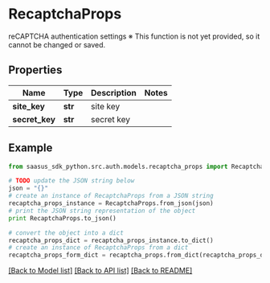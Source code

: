 # RecaptchaProps

reCAPTCHA authentication settings ※ This function is not yet provided, so it cannot be changed or saved. 

## Properties
Name | Type | Description | Notes
------------ | ------------- | ------------- | -------------
**site_key** | **str** | site key | 
**secret_key** | **str** | secret key | 

## Example

```python
from saasus_sdk_python.src.auth.models.recaptcha_props import RecaptchaProps

# TODO update the JSON string below
json = "{}"
# create an instance of RecaptchaProps from a JSON string
recaptcha_props_instance = RecaptchaProps.from_json(json)
# print the JSON string representation of the object
print RecaptchaProps.to_json()

# convert the object into a dict
recaptcha_props_dict = recaptcha_props_instance.to_dict()
# create an instance of RecaptchaProps from a dict
recaptcha_props_form_dict = recaptcha_props.from_dict(recaptcha_props_dict)
```
[[Back to Model list]](../README.md#documentation-for-models) [[Back to API list]](../README.md#documentation-for-api-endpoints) [[Back to README]](../README.md)


